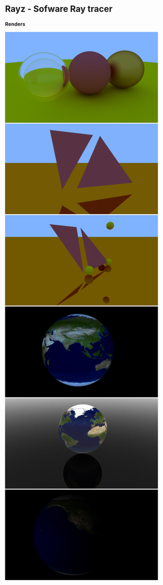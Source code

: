 # Rayz - Sofware Ray tracer
### Renders
![](renders/1.png)
![](renders/3.png)
![](renders/4.png)
![](renders/5.png)
![](renders/6.png)
![](renders/7.png)
